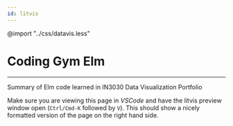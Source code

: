 ```yaml
---
id: litvis
---
```


@import "../css/datavis.less"

# Coding Gym Elm
---

Summary of Elm code learned in IN3030 Data Visualization Portfolio

Make sure you are viewing this page in _VSCode_ and have the litvis preview window open (`Ctrl/Cmd-K` followed by `V`). This should show a nicely formatted version of the page on the right hand side.
